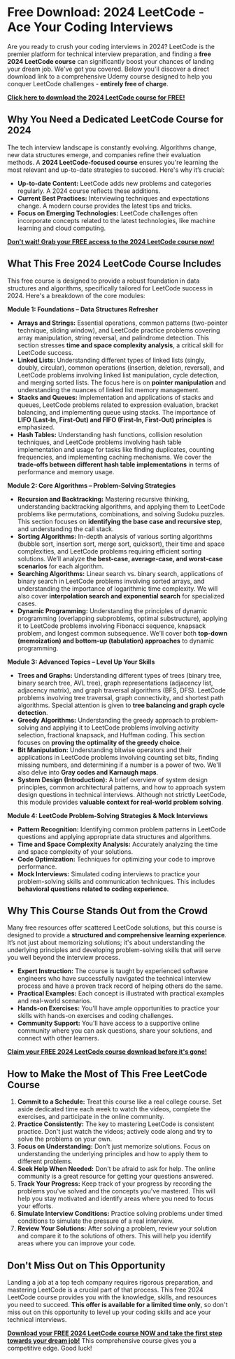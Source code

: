 # Free Download: 2024 LeetCode - Ace Your Coding Interviews

Are you ready to crush your coding interviews in 2024? LeetCode is the premier platform for technical interview preparation, and finding a **free 2024 LeetCode course** can significantly boost your chances of landing your dream job. We've got you covered. Below you'll discover a direct download link to a comprehensive Udemy course designed to help you conquer LeetCode challenges - **entirely free of charge**.

[**Click here to download the 2024 LeetCode course for FREE!**](https://udemywork.com/2024-leetcode)

## Why You Need a Dedicated LeetCode Course for 2024

The tech interview landscape is constantly evolving. Algorithms change, new data structures emerge, and companies refine their evaluation methods.  A **2024 LeetCode-focused course** ensures you're learning the most relevant and up-to-date strategies to succeed. Here's why it’s crucial:

*   **Up-to-date Content:**  LeetCode adds new problems and categories regularly. A 2024 course reflects these additions.
*   **Current Best Practices:** Interviewing techniques and expectations change. A modern course provides the latest tips and tricks.
*   **Focus on Emerging Technologies:**  LeetCode challenges often incorporate concepts related to the latest technologies, like machine learning and cloud computing.

[**Don't wait! Grab your FREE access to the 2024 LeetCode course now!**](https://udemywork.com/2024-leetcode)

## What This Free 2024 LeetCode Course Includes

This free course is designed to provide a robust foundation in data structures and algorithms, specifically tailored for LeetCode success in 2024. Here's a breakdown of the core modules:

**Module 1: Foundations – Data Structures Refresher**

*   **Arrays and Strings:**  Essential operations, common patterns (two-pointer technique, sliding window), and LeetCode practice problems covering array manipulation, string reversal, and palindrome detection. This section stresses **time and space complexity analysis**, a critical skill for LeetCode success.
*   **Linked Lists:**  Understanding different types of linked lists (singly, doubly, circular), common operations (insertion, deletion, reversal), and LeetCode problems involving linked list manipulation, cycle detection, and merging sorted lists. The focus here is on **pointer manipulation** and understanding the nuances of linked list memory management.
*   **Stacks and Queues:**  Implementation and applications of stacks and queues, LeetCode problems related to expression evaluation, bracket balancing, and implementing queue using stacks. The importance of **LIFO (Last-In, First-Out) and FIFO (First-In, First-Out) principles** is emphasized.
*   **Hash Tables:**  Understanding hash functions, collision resolution techniques, and LeetCode problems involving hash table implementation and usage for tasks like finding duplicates, counting frequencies, and implementing caching mechanisms.  We cover the **trade-offs between different hash table implementations** in terms of performance and memory usage.

**Module 2: Core Algorithms – Problem-Solving Strategies**

*   **Recursion and Backtracking:** Mastering recursive thinking, understanding backtracking algorithms, and applying them to LeetCode problems like permutations, combinations, and solving Sudoku puzzles. This section focuses on **identifying the base case and recursive step**, and understanding the call stack.
*   **Sorting Algorithms:**  In-depth analysis of various sorting algorithms (bubble sort, insertion sort, merge sort, quicksort), their time and space complexities, and LeetCode problems requiring efficient sorting solutions. We’ll analyze **the best-case, average-case, and worst-case scenarios** for each algorithm.
*   **Searching Algorithms:**  Linear search vs. binary search, applications of binary search in LeetCode problems involving sorted arrays, and understanding the importance of logarithmic time complexity. We will also cover **interpolation search and exponential search** for specialized cases.
*   **Dynamic Programming:**  Understanding the principles of dynamic programming (overlapping subproblems, optimal substructure), applying it to LeetCode problems involving Fibonacci sequence, knapsack problem, and longest common subsequence. We’ll cover both **top-down (memoization) and bottom-up (tabulation) approaches** to dynamic programming.

**Module 3: Advanced Topics – Level Up Your Skills**

*   **Trees and Graphs:**  Understanding different types of trees (binary tree, binary search tree, AVL tree), graph representations (adjacency list, adjacency matrix), and graph traversal algorithms (BFS, DFS). LeetCode problems involving tree traversal, graph connectivity, and shortest path algorithms. Special attention is given to **tree balancing and graph cycle detection**.
*   **Greedy Algorithms:**  Understanding the greedy approach to problem-solving and applying it to LeetCode problems involving activity selection, fractional knapsack, and Huffman coding. This section focuses on **proving the optimality of the greedy choice**.
*   **Bit Manipulation:**  Understanding bitwise operators and their applications in LeetCode problems involving counting set bits, finding missing numbers, and determining if a number is a power of two.  We'll also delve into **Gray codes and Karnaugh maps**.
*   **System Design (Introduction):**  A brief overview of system design principles, common architectural patterns, and how to approach system design questions in technical interviews. Although not strictly LeetCode, this module provides **valuable context for real-world problem solving**.

**Module 4: LeetCode Problem-Solving Strategies & Mock Interviews**

*   **Pattern Recognition:**  Identifying common problem patterns in LeetCode questions and applying appropriate data structures and algorithms.
*   **Time and Space Complexity Analysis:**  Accurately analyzing the time and space complexity of your solutions.
*   **Code Optimization:**  Techniques for optimizing your code to improve performance.
*   **Mock Interviews:**  Simulated coding interviews to practice your problem-solving skills and communication techniques. This includes **behavioral questions related to coding experience**.

## Why This Course Stands Out from the Crowd

Many free resources offer scattered LeetCode solutions, but this course is designed to provide a **structured and comprehensive learning experience**.  It’s not just about memorizing solutions; it's about understanding the underlying principles and developing problem-solving skills that will serve you well beyond the interview process.

*   **Expert Instruction:** The course is taught by experienced software engineers who have successfully navigated the technical interview process and have a proven track record of helping others do the same.
*   **Practical Examples:**  Each concept is illustrated with practical examples and real-world scenarios.
*   **Hands-on Exercises:**  You'll have ample opportunities to practice your skills with hands-on exercises and coding challenges.
*   **Community Support:**  You'll have access to a supportive online community where you can ask questions, share your solutions, and connect with other learners.

[**Claim your FREE 2024 LeetCode course download before it's gone!**](https://udemywork.com/2024-leetcode)

## How to Make the Most of This Free LeetCode Course

1.  **Commit to a Schedule:**  Treat this course like a real college course. Set aside dedicated time each week to watch the videos, complete the exercises, and participate in the online community.
2.  **Practice Consistently:**  The key to mastering LeetCode is consistent practice.  Don't just watch the videos; actively code along and try to solve the problems on your own.
3.  **Focus on Understanding:**  Don't just memorize solutions. Focus on understanding the underlying principles and how to apply them to different problems.
4.  **Seek Help When Needed:**  Don't be afraid to ask for help.  The online community is a great resource for getting your questions answered.
5.  **Track Your Progress:**  Keep track of your progress by recording the problems you've solved and the concepts you've mastered. This will help you stay motivated and identify areas where you need to focus your efforts.
6.  **Simulate Interview Conditions:** Practice solving problems under timed conditions to simulate the pressure of a real interview.
7.  **Review Your Solutions:** After solving a problem, review your solution and compare it to the solutions of others. This will help you identify areas where you can improve your code.

## Don't Miss Out on This Opportunity

Landing a job at a top tech company requires rigorous preparation, and mastering LeetCode is a crucial part of that process. This free 2024 LeetCode course provides you with the knowledge, skills, and resources you need to succeed. **This offer is available for a limited time only**, so don't miss out on this opportunity to level up your coding skills and ace your technical interviews.

**[Download your FREE 2024 LeetCode course NOW and take the first step towards your dream job!](https://udemywork.com/2024-leetcode)** This comprehensive course gives you a competitive edge.  Good luck!
